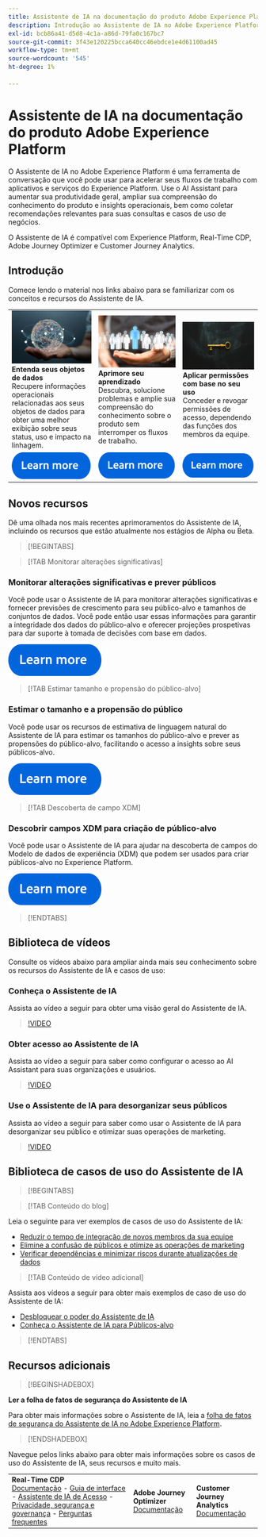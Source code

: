 ```yaml
---
title: Assistente de IA na documentação do produto Adobe Experience Platform
description: Introdução ao Assistente de IA no Adobe Experience Platform.
exl-id: bcb86a41-d5d8-4c1a-a86d-79fa0c167bc7
source-git-commit: 3f43e120225bcca640cc46ebdce1e4d61100ad45
workflow-type: tm+mt
source-wordcount: '545'
ht-degree: 1%

---
```


# Assistente de IA na documentação do produto Adobe Experience Platform

O Assistente de IA no Adobe Experience Platform é uma ferramenta de conversação que você pode usar para acelerar seus fluxos de trabalho com aplicativos e serviços do Experience Platform. Use o AI Assistant para aumentar sua produtividade geral, ampliar sua compreensão do conhecimento do produto e insights operacionais, bem como coletar recomendações relevantes para suas consultas e casos de uso de negócios.

O Assistente de IA é compatível com Experience Platform, Real-Time CDP, Adobe Journey Optimizer e Customer Journey Analytics.

## Introdução

Comece lendo o material nos links abaixo para se familiarizar com os conceitos e recursos do Assistente de IA.

<table style="table-layout:fixed">
  <tr style="border: 0;">
    <td>
    <a href="./home.md#operational-insights"><img src="./assets/landing/ai-get-started.png" style="width:" 100%;max-height: 100%"></a>
    <div><strong>Entenda seus objetos de dados</strong><br/>Recupere informações operacionais relacionadas aos seus objetos de dados para obter uma melhor exibição sobre seus status, uso e impacto na linhagem.</div>
    </td>
    <td>
    <a href="./home.md#product-knowledge"><img src="./assets/landing/ai-audience.png" style="width:" 100%;max-height: 100%"></a>
    <div><strong>Aprimore seu aprendizado</strong><br/>Descubra, solucione problemas e amplie sua compreensão do conhecimento sobre o produto sem interromper os fluxos de trabalho.</div>
    </td>
    <td>
    <a href="./access.md"><img src="./assets/landing/ai-access.png" style="width:" 100%;max-height: 100%"></a>
    <div><strong>Aplicar permissões com base no seu uso</strong><br/>Conceder e revogar permissões de acesso, dependendo das funções dos membros da equipe.</div>
    </td>
  </tr>
  <tr style="border: 0;">
    <td align="center"><a href="./home.md"><img src="../rtcdp/assets/do-not-localize/learn-more-button.svg"></a></td>
    <td align="center"><a href="./home.md#product-knowledge"><img src="../rtcdp/assets/do-not-localize/learn-more-button.svg"></a></td>
    <td align="center"><a href="./access.md"><img src="../rtcdp/assets/do-not-localize/learn-more-button.svg"></a></td>
    </tr>
</table>


## Novos recursos

Dê uma olhada nos mais recentes aprimoramentos do Assistente de IA, incluindo os recursos que estão atualmente nos estágios de Alpha ou Beta.

>[!BEGINTABS]

>[!TAB Monitorar alterações significativas]

### Monitorar alterações significativas e prever públicos

Você pode usar o Assistente de IA para monitorar alterações significativas e fornecer previsões de crescimento para seu público-alvo e tamanhos de conjuntos de dados. Você pode então usar essas informações para garantir a integridade dos dados do público-alvo e oferecer projeções prospetivas para dar suporte à tomada de decisões com base em dados.

[![imagem](../rtcdp/assets/do-not-localize/learn-more-button.svg)](./new-features/audience-forecasting.md)

>[!TAB Estimar tamanho e propensão do público-alvo]

### Estimar o tamanho e a propensão do público

Você pode usar os recursos de estimativa de linguagem natural do Assistente de IA para estimar os tamanhos do público-alvo e prever as propensões do público-alvo, facilitando o acesso a insights sobre seus públicos-alvo.

[![imagem](../rtcdp/assets/do-not-localize/learn-more-button.svg)](./new-features/natural-language.md)

>[!TAB Descoberta de campo XDM]

### Descobrir campos XDM para criação de público-alvo

Você pode usar o Assistente de IA para ajudar na descoberta de campos do Modelo de dados de experiência (XDM) que podem ser usados para criar públicos-alvo no Experience Platform.

[![imagem](../rtcdp/assets/do-not-localize/learn-more-button.svg)](./new-features/xdm-field-discovery.md)

>[!ENDTABS]

## Biblioteca de vídeos

Consulte os vídeos abaixo para ampliar ainda mais seu conhecimento sobre os recursos do Assistente de IA e casos de uso:

### Conheça o Assistente de IA

Assista ao vídeo a seguir para obter uma visão geral do Assistente de IA.

>[!VIDEO](https://video.tv.adobe.com/v/3429845?learn=on)

### Obter acesso ao Assistente de IA

Assista ao vídeo a seguir para saber como configurar o acesso ao AI Assistant para suas organizações e usuários.

>[!VIDEO](https://video.tv.adobe.com/v/3436470/?learn=on)

### Use o Assistente de IA para desorganizar seus públicos

Assista ao vídeo a seguir para saber como usar o Assistente de IA para desorganizar seu público e otimizar suas operações de marketing.

>[!VIDEO](https://video.tv.adobe.com/v/3435532?learn=on)

## Biblioteca de casos de uso do Assistente de IA

>[!BEGINTABS]

>[!TAB Conteúdo do blog]

Leia o seguinte para ver exemplos de casos de uso do Assistente de IA:

* [Reduzir o tempo de integração de novos membros da sua equipe](https://experienceleaguecommunities.adobe.com/t5/adobe-experience-platform-blogs/onboard-new-team-members-in-less-than-half-the-time-with-ai/ba-p/706153)
* [Elimine a confusão de públicos e otimize as operações de marketing](https://experienceleaguecommunities.adobe.com/t5/adobe-experience-platform-blogs/ai-assistant-helps-optimize-marketing-operations-by-de/ba-p/696002)
* [Verificar dependências e minimizar riscos durante atualizações de dados](https://experienceleaguecommunities.adobe.com/t5/adobe-experience-platform-blogs/ai-assistant-minimizes-risk-during-data-updates-by-checking/ba-p/713364)

>[!TAB Conteúdo de vídeo adicional]

Assista aos vídeos a seguir para obter mais exemplos de caso de uso do Assistente de IA:

* [Desbloquear o poder do Assistente de IA](https://www.youtube.com/watch?v=J48CNmcV7wc)
* [Conheça o Assistente de IA para Públicos-alvo](https://www.youtube.com/live/DYsyii7ldck)

>[!ENDTABS]

## Recursos adicionais

>[!BEGINSHADEBOX]

**Ler a folha de fatos de segurança do Assistente de IA**

Para obter mais informações sobre o Assistente de IA, leia a [folha de fatos de segurança do Assistente de IA no Adobe Experience Platform](https://www.adobe.com/content/dam/cc/en/trust-center/ungated/whitepapers/experience-cloud/adobe-ai-assistant-in-aep-security-fact-sheet.pdf).

>[!ENDSHADEBOX]

Navegue pelos links abaixo para obter mais informações sobre os casos de uso do Assistente de IA, seus recursos e muito mais.

<table style="table-layout:fixed"><tr style="border: 0;">
<td><strong>Real-Time CDP</strong><br/>
<a href="./home.md" target="_blank">Documentação</a> - <a href="./ui-guide.md" target="_blank">Guia de interface</a> - <a href="./access.md" target="_blank">Assistente de IA de Acesso</a> - <a href="./privacy.md" target="_blank">Privacidade, segurança e governança</a> - <a href="./faq.md" target="_blank">Perguntas frequentes</a>
</td>
<td><strong>Adobe Journey Optimizer</strong><br/>
<a href="https://experienceleague.adobe.com/en/docs/journey-optimizer/using/get-started/ai-assistant" target="_blank">Documentação</a>
</td>
<td><strong>Customer Journey Analytics</strong><br/>
<a href="https://experienceleague.adobe.com/en/docs/analytics-platform/using/ai-assistant" target="_blank">Documentação</a>
</td>
</tr></table>
